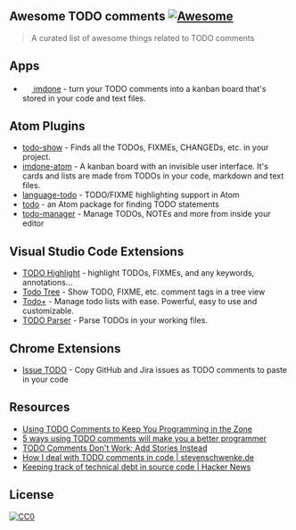 
## Awesome TODO comments [![Awesome](https://cdn.rawgit.com/sindresorhus/awesome/d7305f38d29fed78fa85652e3a63e154dd8e8829/media/badge.svg)](https://github.com/sindresorhus/awesome)

> A curated list of awesome things related to TODO comments

## Apps

- [<img src="https://imdone.io/logo/success.svg" width=16> imdone](https://imdone.io) - turn your TODO comments into a kanban board that's stored in your code and text files.

## Atom Plugins

- [todo-show](https://atom.io/packages/todo-show) - Finds all the TODOs, FIXMEs, CHANGEDs, etc. in your project.
- [imdone-atom](https://atom.io/packages/imdone-atom) - A kanban board with an invisible user interface. It's cards and lists are made from TODOs in your code, markdown and text files.
- [language-todo](https://atom.io/packages/language-todo) - TODO/FIXME highlighting support in Atom
- [todo](https://atom.io/packages/todo) - an Atom package for finding TODO statements
- [todo-manager](https://atom.io/packages/todo-manager) - Manage TODOs, NOTEs and more from inside your editor

## Visual Studio Code Extensions

- [TODO Highlight](https://marketplace.visualstudio.com/items?itemName=wayou.vscode-todo-highlight) - highlight TODOs, FIXMEs, and any keywords, annotations...
- [Todo Tree](https://marketplace.visualstudio.com/items?itemName=Gruntfuggly.todo-tree) - Show TODO, FIXME, etc. comment tags in a tree view
- [Todo+](https://marketplace.visualstudio.com/items?itemName=fabiospampinato.vscode-todo-plus) - Manage todo lists with ease. Powerful, easy to use and customizable.
- [TODO Parser](https://marketplace.visualstudio.com/items?itemName=minhthai.vscode-todo-parser) - Parse TODOs in your working files.

## Chrome Extensions

- [Issue TODO](https://chrome.google.com/webstore/detail/issue-todo/fgidhanggacpalpfpnfknblehemplann) - Copy GitHub and Jira issues as TODO comments to paste in your code

## Resources

- [Using TODO Comments to Keep You Programming in the Zone](https://medium.com/imdoneio/the-imdone-pitch-feedback-welcome-386430accf01)
- [5 ways using TODO comments will make you a better programmer](https://medium.com/imdoneio/5-ways-using-todo-comments-will-make-you-a-better-programmer-240abd00d9e4)
- [TODO Comments Don't Work; Add Stories Instead](https://spin.atomicobject.com/2017/08/15/todo-comments/)
- [How I deal with TODO comments in code | stevenschwenke.de](https://stevenschwenke.de/howIDealWithTODOCommentsInCode)
- [Keeping track of technical debt in source code | Hacker News](https://news.ycombinator.com/item?id=14112738)

## License

[![CC0](http://mirrors.creativecommons.org/presskit/buttons/88x31/svg/cc-zero.svg)](https://creativecommons.org/publicdomain/zero/1.0/)
